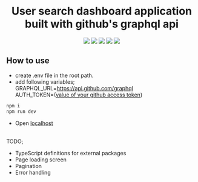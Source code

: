 <h1 align="center">User search dashboard application built with github's graphql api</h1>

<p align="center">
  <a href="https://www.typescriptlang.org/" target="_blank"><img src="https://img.shields.io/badge/Typescript-v3.7.2-blue.svg?logo=TypeScript"></a>
  <a href="https://nextjs.org/" target="_blank"><img src="https://img.shields.io/badge/Next.js-v9.1.1-blueviolet.svg"></a>
  <a href="https://reactjs.org/" target="_blank"><img src="https://img.shields.io/badge/React-v16.10.2-%238DD6F9.svg?logo=React"></a>
  <a href="https://graphql.org/" target="_blank"><img src="https://img.shields.io/badge/GraphQL-v14.5.8-ff69b4.svg?logo=GraphQL"></a>
  <a href="https://github.com/prettier/prettier" target="_blank"><img src="https://img.shields.io/badge/styled_with-prettier-ff69b4.svg"></a>
</p>

## How to use
- create .env file in the root path.
- add following variables; <br>
GRAPHQL_URL=https://api.github.com/graphql <br>
AUTH_TOKEN=([value of your github access token](https://help.github.com/en/github/authenticating-to-github/creating-a-personal-access-token-for-the-command-line))

```javascript
npm i
npm run dev
```
- Open [localhost](http://localhost:3000/)

<br>
TODO;

- TypeScript definitions for external packages
- Page loading screen
- Pagination
- Error handling
